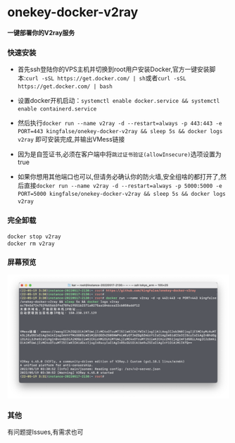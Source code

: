 # onekey-docker-v2ray

**一键部署你的V2ray服务**

### 快速安装
* 首先ssh登陆你的VPS主机并切换到root用户安装Docker,官方一键安装脚本:`curl -sSL https://get.docker.com/ | sh`或者`curl -sSL https://get.docker.com/ | bash`

* 设置docker开机启动：`systemctl enable docker.service && systemctl enable containerd.service`

* 然后执行`docker run --name v2ray -d --restart=always -p 443:443 -e PORT=443 kingfalse/onekey-docker-v2ray && sleep 5s && docker logs v2ray` 即可安装完成,并输出VMess链接

* 因为是自签证书,必须在客户端中将`跳过证书验证(allowInsecure)`选项设置为true

* 如果你想用其他端口也可以,但请务必确认你的防火墙,安全组啥的都打开了,然后直接`docker run --name v2ray -d --restart=always -p 5000:5000 -e PORT=5000 kingfalse/onekey-docker-v2ray && sleep 5s && docker logs v2ray` 

### 完全卸载
```
docker stop v2ray
docker rm v2ray
```

### 屏幕预览
![screenshot](screenshot/img.png)

### 其他
有问题提Issues,有需求也可
